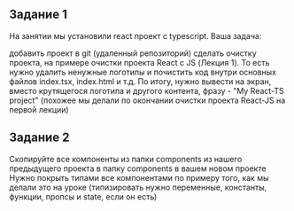 ## Задание 1

На занятии мы установили react проект c typescript. Ваша задача:

добавить проект в git (удаленный репозиторий)
сделать очистку проекта, на примере очистки проекта React с JS (Лекция 1). То есть нужно удалить ненужные логотипы и почистить код внутри основных файлов index.tsx, index.html и т.д. По итогу, нужно вывести на экран, вместо крутящегося логотипа и другого контента, фразу - "My React-TS project" (похожее мы делали по окончании очистки проекта React-JS на первой лекции)

## Задание 2

Скопируйте все компоненты из папки components из нашего предыдущего проекта в папку components в вашем новом проекте
Нужно покрыть типами все компонентами по примеру того, как мы делали это на уроке (типизировать нужно переменные, константы, функции, пропсы и state, если он есть)


